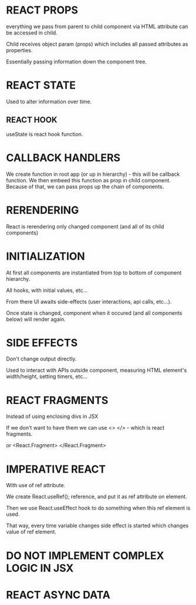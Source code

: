 # REACT PROPS
everything we pass from parent to child component via HTML attribute can be
accessed in child.

Child receives object param (props) which includes all passed
attributes as properties.

Essentially passing information down the component tree.

# REACT STATE
Used to alter information over time.

## REACT HOOK
useState is react hook function.

# CALLBACK HANDLERS
We create function in root app (or up in hierarchy) - this will be callback function.
We then embeed this function as prop in child component.
Because of that, we can pass props up the chain of components.

# RERENDERING
React is rerendering only changed component (and all of its child components)

# INITIALIZATION
At first all components are instantiated from top to bottom of component hierarchy.

All hooks, with initial values, etc...

From there UI awaits side-effects (user interactions, api calls, etc...).

Once  state is changed, component when it occured (and all components below) will render again.

# SIDE EFFECTS
Don't change output directly.

Used to interact with APIs outside component, measuring HTML element's width/height, setting timers, etc...

# REACT FRAGMENTS
Instead of using enclosing divs in JSX

If we don't want to have them we can use
<> </> - which is react fragments.

or <React.Fragment> </React.Fragment>

# IMPERATIVE REACT
With use of ref attribute.

We create React.useRef(); reference, and put it as ref attribute on element.

Then we use React.useEffect hook to do something when this ref element is used.

That way, every time variable changes side effect is started which changes value of ref element.

# DO NOT IMPLEMENT COMPLEX LOGIC IN JSX

# REACT ASYNC DATA